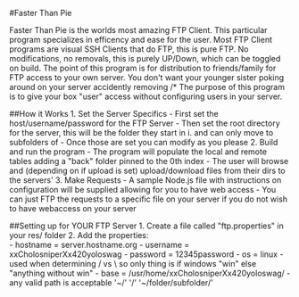 #Faster Than Pie

Faster Than Pie is the worlds most amazing FTP Client.
This particular program specializes in efficency and ease for the user.
Most FTP Client programs are visual SSH Clients that do FTP, this is pure FTP.
No modifications, no removals, this is purely UP/Down, which can be toggled on build.
The point of this program is for distribution to friends/family for FTP access to your own server.
You don't want your younger sister poking around on your server accidently removing /*
The purpose of this program is to give your box "user" access without configuring users in your server. 

##How it Works
    1. Set the Server Specifics
        - First set the host/username/password for the FTP Server
        - Then set the root directory for the server, this will be the folder they start in
            i. and can only move to subfolders of
        - Once those are set you can modify as you please
    2. Build and run the program
        - The program will populate the local and remote tables adding a "back" folder pinned to the 0th index
        - The user will browse and (depending on if upload is set) upload/download files from their dirs to the servers'
    3. Make Requests
        - A sample Node.js file with instructions on configuration will be supplied allowing for you to have web access
        - You can just FTP the requests to a specific file on your server if you do not wish to have webaccess on your server

##Setting up for YOUR FTP Server
    1. Create a file called "ftp.properties" in your res/ folder
    2. Add the properties:      
            - hostname = server.hostname.org
            - username = xxCholosniperXx420yoloswag
            - password = 12345password
            - os = linux
                - used when determining / vs \\ so only thing is if windows "win" else "anything without win"
            - base = /usr/home/xxCholosniperXx420yoloswag/
                - any valid path is acceptable '~/' '/' '~/folder/subfolder/' 
    
